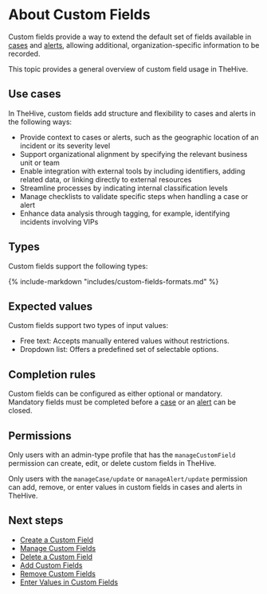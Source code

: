 # About Custom Fields

Custom fields provide a way to extend the default set of fields available in [cases](../../user-guides/analyst-corner/cases/about-cases.md) and [alerts](../../user-guides/analyst-corner/alerts/about-alerts.md), allowing additional, organization-specific information to be recorded.

This topic provides a general overview of custom field usage in TheHive.

## Use cases

In TheHive, custom fields add structure and flexibility to cases and alerts in the following ways:

* Provide context to cases or alerts, such as the geographic location of an incident or its severity level
* Support organizational alignment by specifying the relevant business unit or team
* Enable integration with external tools by including identifiers, adding related data, or linking directly to external resources
* Streamline processes by indicating internal classification levels
* Manage checklists to validate specific steps when handling a case or alert
* Enhance data analysis through tagging, for example, identifying incidents involving VIPs

## Types

Custom fields support the following types:

{% include-markdown "includes/custom-fields-formats.md" %}

## Expected values

Custom fields support two types of input values:

* Free text: Accepts manually entered values without restrictions.
* Dropdown list: Offers a predefined set of selectable options.

## Completion rules

Custom fields can be configured as either optional or mandatory. Mandatory fields must be completed before a [case](../../user-guides/analyst-corner/cases/close-a-case.md) or an [alert](../../user-guides/analyst-corner/alerts/close-an-alert.md) can be closed.

## Permissions

Only users with an admin-type profile that has the `manageCustomField` permission can create, edit, or delete custom fields in TheHive.

Only users with the `manageCase/update` or `manageAlert/update` permission can add, remove, or enter values in custom fields in cases and alerts in TheHive.

<h2>Next steps</h2>

* [Create a Custom Field](create-a-custom-field.md)
* [Manage Custom Fields](manage-a-custom-field.md)
* [Delete a Custom Field](delete-a-custom-field.md)
* [Add Custom Fields](../../user-guides/analyst-corner/cases/custom-fields/add-custom-fields.md)
* [Remove Custom Fields](../../user-guides/analyst-corner/cases/custom-fields/remove-custom-fields.md)
* [Enter Values in Custom Fields](../../user-guides/analyst-corner/cases/custom-fields/enter-values-in-custom-fields.md)